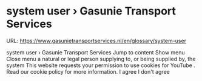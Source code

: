 # system user › Gasunie Transport Services

URL: https://www.gasunietransportservices.nl/en/glossary/system-user

system user › Gasunie Transport Services
Jump to content
Show menu
Close menu
a natural or legal person supplying to, or being supplied by, the
system
This website requests your permission to use cookies for
YouTube
. Read our
cookie policy
for more information.
I agree
I don't agree